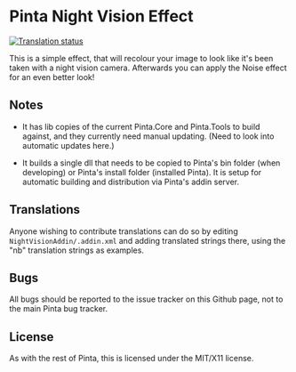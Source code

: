 # Pinta Night Vision Effect

[![Translation status](https://hosted.weblate.org/widget/pinta/nightvisioneffect/287x66-grey.png)](https://hosted.weblate.org/engage/pinta/)

This is a simple effect, that will recolour your image to look like it's been taken with a night vision camera. Afterwards you can apply the Noise effect for an even better look!

## Notes

- It has lib copies of the current Pinta.Core and Pinta.Tools to build against, and they currently need manual updating. (Need to look into automatic updates here.)

- It builds a single dll that needs to be copied to Pinta's bin folder 
(when developing) or Pinta's install folder (installed Pinta). It is setup for automatic building and distribution via Pinta's addin server.

## Translations

Anyone wishing to contribute translations can do so by editing ```NightVisionAddin/.addin.xml``` and adding translated strings there, using the "nb" translation strings as examples.

## Bugs

All bugs should be reported to the issue tracker on this Github page, not to the main Pinta bug tracker.


## License

As with the rest of Pinta, this is licensed under the MIT/X11 license.
